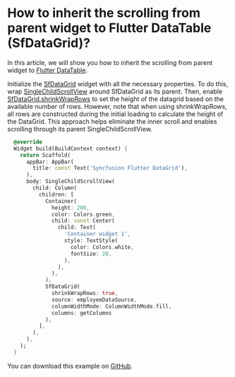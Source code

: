 # How to inherit the scrolling from parent widget to Flutter DataTable (SfDataGrid)?

In this article, we will show you how to inherit the scrolling from parent widget to [Flutter DataTable](https://www.syncfusion.com/flutter-widgets/flutter-datagrid).

Initialize the [SfDataGrid](https://pub.dev/documentation/syncfusion_flutter_datagrid/latest/datagrid/SfDataGrid-class.html) widget with all the necessary properties. To do this, wrap [SingleChildScrollView](https://api.flutter.dev/flutter/widgets/SingleChildScrollView-class.html) around SfDataGrid as its parent. Then, enable [SfDataGrid.shrinkWrapRows](https://pub.dev/documentation/syncfusion_flutter_datagrid/latest/datagrid/SfDataGrid/shrinkWrapRows.html) to set the height of the datagrid based on the available number of rows. However, note that when using shrinkWrapRows, all rows are constructed during the initial loading to calculate the height of the DataGrid. This approach helps eliminate the inner scroll and enables scrolling through its parent SingleChildScrollView.

```dart
  @override
  Widget build(BuildContext context) {
    return Scaffold(
      appBar: AppBar(
        title: const Text('Syncfusion Flutter DataGrid'),
      ),
      body: SingleChildScrollView(
        child: Column(
          children: [
            Container(
              height: 200,
              color: Colors.green,
              child: const Center(
                child: Text(
                  'Container widget 1',
                  style: TextStyle(
                    color: Colors.white,
                    fontSize: 20,
                  ),
                ),
              ),
            ),
            SfDataGrid(
              shrinkWrapRows: true,
              source: employeeDataSource,
              columnWidthMode: ColumnWidthMode.fill,
              columns: getColumns
            ),
          ],
        ),
      ),
    );
  }
```
You can download this example on [GitHub](https://github.com/SyncfusionExamples/How-to-inherit-the-scrolling-from-parent-widget-to-Flutter-DataTable-SfDataGrid).